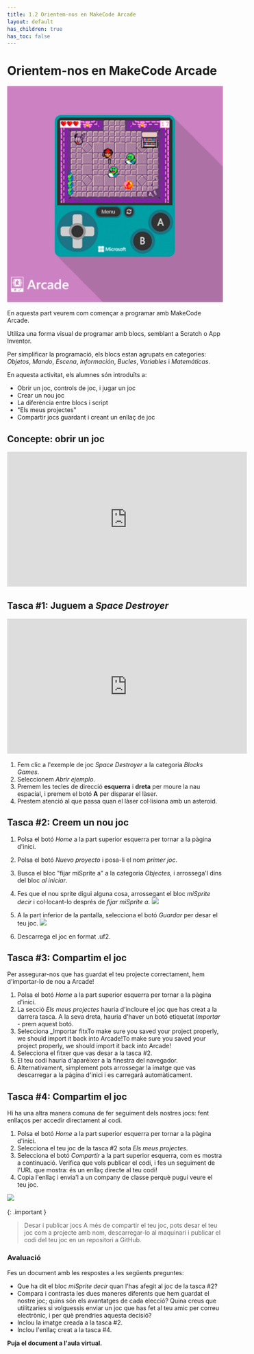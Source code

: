 ```yaml
---
title: 1.2 Orientem-nos en MakeCode Arcade
layout: default
has_children: true
has_toc: false
---
```


# Orientem-nos en MakeCode Arcade

![bg opacity](../images/makecode.png)

En aquesta part veurem com començar a programar amb MakeCode Arcade.

Utiliza una forma visual de programar amb blocs, semblant a Scratch o App Inventor.

Per simplificar la programació, els blocs estan agrupats en categories: _Objetos_, _Mando_, _Escena_, _Información_, _Bucles_, _Variables_ i _Matemáticas_.

En aquesta activitat, els alumnes són introduïts a:

- Obrir un joc, controls de joc, i jugar un joc
- Crear un nou joc
- La diferència entre blocs i script
- "Els meus projectes"
- Compartir jocs guardant i creant un enllaç de joc

## Concepte: obrir un joc

<iframe width="560" height="315" src="https://www.youtube.com/embed/vDN2H4Cfbco?si=60FkTdeJgDOWHn2b" title="YouTube video player" frameborder="0" allow="accelerometer; autoplay; clipboard-write; encrypted-media; gyroscope; picture-in-picture; web-share" referrerpolicy="strict-origin-when-cross-origin" allowfullscreen></iframe>

## Tasca #1: Juguem a _Space Destroyer_

<iframe width="560" height="315" src="https://www.youtube.com/embed/_IyGtWYGB7g?si=2_MyZwQpUU94ipjF" title="YouTube video player" frameborder="0" allow="accelerometer; autoplay; clipboard-write; encrypted-media; gyroscope; picture-in-picture; web-share" referrerpolicy="strict-origin-when-cross-origin" allowfullscreen></iframe>


1. Fem clic a l'exemple de joc _Space Destroyer_ a la categoria _Blocks Games_.
2. Seleccionem _Abrir ejemplo_.
3. Premem les tecles de direcció **esquerra** i **dreta** per moure la nau espacial, i premem el botó **A** per disparar el làser.
4. Prestem atenció al que passa quan el làser col·lisiona amb un asteroid.

## Tasca #2: Creem un nou joc

1. Polsa el botó _Home_ a la part superior esquerra per tornar a la pàgina d'inici.
   
3. Polsa el botó _Nuevo proyecto_ i posa-li el nom _primer joc_.

4. Busca el bloc "fijar miSprite a" a la categoria _Objectes_, i arrossega'l dins del bloc _al iniciar_.

5. Fes que el nou sprite digui alguna cosa, arrossegant el bloc _miSprite decir_ i col·locant-lo després de _fijar miSprite a_.
![](https://pxt.azureedge.net/blob/0c26e371edf3fd46f7aa62f589d41772efeb6270/static/courses/csintro1/intro/sprite-say.gif)

6. A la part inferior de la pantalla, selecciona el botó _Guardar_ per desar el teu joc.
![](https://pxt.azureedge.net/blob/1b5aa10f8fc881a3702a0b24b04f4139b0a6ef71/static/courses/csintro1/intro/download.gif)

7. Descarrega el joc en format .uf2.

## Tasca #3: Compartim el joc

Per assegurar-nos que has guardat el teu projecte correctament, hem d'importar-lo de nou a Arcade!

1. Polsa el botó _Home_ a la part superior esquerra per tornar a la pàgina d'inici.
2. La secció _Els meus projectes_ hauria d'incloure el joc que has creat a la darrera tasca. A la seva dreta, hauria d'haver un botó etiquetat _Importar_ - prem aquest botó.
3. Selecciona _Importar fitxTo make sure you saved your project properly, we should import it back into Arcade!To make sure you saved your project properly, we should import it back into Arcade!
4. Selecciona el fitxer que vas desar a la tasca #2.
5. El teu codi hauria d'aparèixer a la finestra del navegador.
6. Alternativament, simplement pots arrossegar la imatge que vas descarregar a la pàgina d'inici i es carregarà automàticament.

## Tasca #4: Compartim el joc

Hi ha una altra manera comuna de fer seguiment dels nostres jocs: fent enllaços per accedir directament al codi.

1. Polsa el botó _Home_ a la part superior esquerra per tornar a la pàgina d'inici.
2. Selecciona el teu joc de la tasca #2 sota _Els meus projectes_.
3. Selecciona el botó _Compartir_ a la part superior esquerra, com es mostra a continuació. Verifica que vols publicar el codi, i fes un seguiment de l'URL que mostra: és un enllaç directe al teu codi!
4. Copia l'enllaç i envia'l a un company de classe perquè pugui veure el teu joc.
   
![](https://pxt.azureedge.net/blob/9159420abfe43cfe4a4382a120d27ed0ca4069ed/static/courses/csintro1/intro/sharing.gif)


{: .important }
> Desar i publicar jocs
> A més de compartir el teu joc, pots desar el teu joc com a projecte amb nom, descarregar-lo al maquinari i publicar el codi del teu joc en un repositori a GitHub.

### Avaluació

Fes un document amb les respostes a les següents preguntes:

- Que ha dit el bloc _miSprite decir_ quan l'has afegit al joc de la tasca #2?
- Compara i contrasta les dues maneres diferents que hem guardat el nostre joc; quins són els avantatges de cada elecció? Quina creus que utilitzaries si volguessis enviar un joc que has fet al teu amic per correu electrònic, i per què prendries aquesta decisió?
- Inclou la imatge creada a la tasca #2.
- Inclou l'enllaç creat a la tasca #4.

**Puja el document a l'aula virtual.**